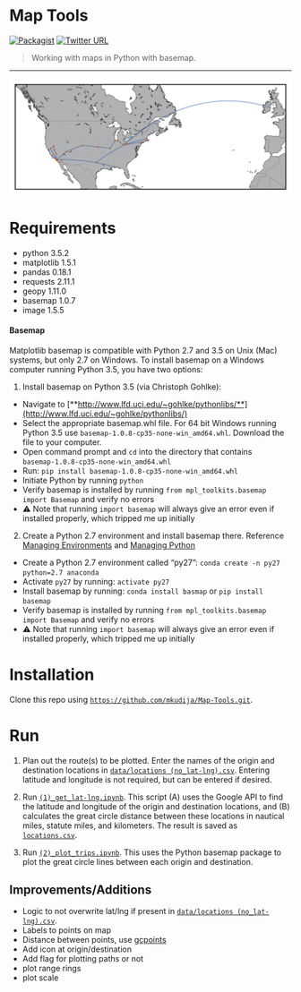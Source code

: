 # Map Tools
[![Packagist](https://img.shields.io/packagist/l/doctrine/orm.svg?maxAge=2592000)](https://github.com/mkudija/Maps/blob/master/LICENSE)
[![Twitter URL](https://img.shields.io/twitter/url/http/shields.io.svg?style=social&maxAge=2592000)](https://twitter.com/mkudija)

> Working with maps in Python with basemap.

---

![2016 Travel](https://github.com/mkudija/Map-Tools/blob/master/2016_travel.png)


# Requirements

* python 3.5.2
* matplotlib 1.5.1
* pandas 0.18.1
* requests 2.11.1
* geopy 1.11.0
* basemap 1.0.7
* image 1.5.5

#### Basemap

Matplotlib basemap is compatible with Python 2.7 and 3.5 on Unix (Mac) systems, but only 2.7 on Windows. To install basemap on a Windows computer running Python 3.5, you have two options:
 
1. Install basemap on Python 3.5 (via Christoph Gohlke):

 * Navigate to [**http://www.lfd.uci.edu/~gohlke/pythonlibs/**](http://www.lfd.uci.edu/~gohlke/pythonlibs/)
 * Select the appropriate basemap.whl file. For 64 bit Windows running Python 3.5 use `basemap‑1.0.8‑cp35‑none‑win_amd64.whl`. Download the file to your computer.
 * Open command prompt and `cd` into the directory that contains `basemap‑1.0.8‑cp35‑none‑win_amd64.whl`
 * Run: `pip install basemap‑1.0.8‑cp35‑none‑win_amd64.whl`
 * Initiate Python by running `python`
 * Verify basemap is installed by running `from mpl_toolkits.basemap import Basemap` and verify no errors
  * :warning: Note that running `import basemap` will always give an error even if installed properly, which tripped me up initially
 
2. Create a Python 2.7 environment and install basemap there. Reference [Managing Environments](http://conda.pydata.org/docs/using/envs.html) and [Managing Python](http://conda.pydata.org/docs/py2or3.html)

 * Create a Python 2.7 environment called “py27”: `conda create -n py27 python=2.7 anaconda`
 * Activate `py27` by running: `activate py27`
 * Install basemap by running: `conda install basmap` or `pip install basemap`
 * Verify basemap is installed by running `from mpl_toolkits.basemap import Basemap` and verify no errors
  * :warning: Note that running `import basemap` will always give an error even if installed properly, which tripped me up initially

# Installation
Clone this repo using [`https://github.com/mkudija/Map-Tools.git`](https://github.com/mkudija/Map-Tools.git).

# Run

1. Plan out the route(s) to be plotted. Enter the names of the origin and destination locations in [`data/locations (no_lat-lng).csv`](https://github.com/mkudija/Map-Tools/blob/master/data/locations%20(no_lat-lng).csv). Entering latitude and longitude is not required, but can be entered if desired.

2. Run [`(1)_get_lat-lng.ipynb`](https://github.com/mkudija/Map-Tools/blob/master/(1)_get_lat-lng.ipynb). This script (A) uses the Google API to find the latitude and longitude of the origin and destination locations, and (B) calculates the great circle distance between these locations in nautical miles, statute miles, and kilometers. The result is saved as [`locations.csv`](https://github.com/mkudija/Map-Tools/blob/master/data/locations.csv).

3. Run [`(2)_plot_trips.ipynb`](https://github.com/mkudija/Map-Tools/blob/master/(2)_plot_trips.ipynb). This uses the Python basemap package to plot the great circle lines between each origin and destination. 

## Improvements/Additions
* Logic to not overwrite lat/lng if present in [`data/locations (no_lat-lng).csv`](https://github.com/mkudija/Map-Tools/blob/master/data/locations%20(no_lat-lng).csv).
* Labels to points on map
* Distance between points, use [gcpoints](http://basemaptutorial.readthedocs.io/en/latest/utilities.html#gcpoints)
* Add icon at origin/destination
* Add flag for plotting paths or not
* plot range rings
* plot scale
